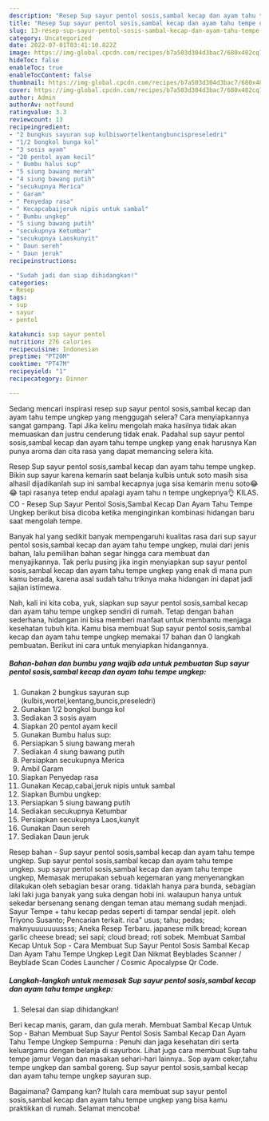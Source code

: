 ```yaml
---
description: "Resep Sup sayur pentol sosis,sambal kecap dan ayam tahu tempe ungkepAnti Ribet"
title: "Resep Sup sayur pentol sosis,sambal kecap dan ayam tahu tempe ungkepAnti Ribet"
slug: 13-resep-sup-sayur-pentol-sosis-sambal-kecap-dan-ayam-tahu-tempe-ungkepanti-ribet
category: Uncategorized
date: 2022-07-01T03:41:10.822Z
image: https://img-global.cpcdn.com/recipes/b7a503d304d3bac7/680x482cq70/sup-sayur-pentol-sosissambal-kecap-dan-ayam-tahu-tempe-ungkep-foto-resep-utama.jpg
hideToc: false
enableToc: true
enableTocContent: false
thumbnail: https://img-global.cpcdn.com/recipes/b7a503d304d3bac7/680x482cq70/sup-sayur-pentol-sosissambal-kecap-dan-ayam-tahu-tempe-ungkep-foto-resep-utama.jpg
cover: https://img-global.cpcdn.com/recipes/b7a503d304d3bac7/680x482cq70/sup-sayur-pentol-sosissambal-kecap-dan-ayam-tahu-tempe-ungkep-foto-resep-utama.jpg
author: Admin
authorAv: notfound
ratingvalue: 3.3
reviewcount: 13
recipeingredient:
- "2 bungkus sayuran sup kulbiswortelkentangbuncispreseledri"
- "1/2 bongkol bunga kol"
- "3 sosis ayam"
- "20 pentol ayam kecil"
- " Bumbu halus sup"
- "5 siung bawang merah"
- "4 siung bawang putih"
- "secukupnya Merica"
- " Garam"
- " Penyedap rasa"
- " Kecapcabaijeruk nipis untuk sambal"
- " Bumbu ungkep"
- "5 siung bawang putih"
- "secukupnya Ketumbar"
- "secukupnya Laoskunyit"
- " Daun sereh"
- " Daun jeruk"
recipeinstructions:

- "Sudah jadi dan siap dihidangkan!"
categories:
- Resep
tags:
- sup
- sayur
- pentol

katakunci: sup sayur pentol 
nutrition: 276 calories
recipecuisine: Indonesian
preptime: "PT20M"
cooktime: "PT47M"
recipeyield: "1"
recipecategory: Dinner

---
```



Sedang mencari inspirasi resep sup sayur pentol sosis,sambal kecap dan ayam tahu tempe ungkep yang menggugah selera? Cara menyiapkannya sangat gampang. Tapi Jika keliru mengolah maka hasilnya tidak akan memuaskan dan justru cenderung tidak enak. Padahal sup sayur pentol sosis,sambal kecap dan ayam tahu tempe ungkep yang enak harusnya Kan punya aroma dan cita rasa yang dapat memancing selera kita.


Resep Sup sayur pentol sosis,sambal kecap dan ayam tahu tempe ungkep. Bikin sup sayur karena kemarin saat belanja kulbis untuk soto masih sisa alhasil dijadikanlah sup ini sambal kecapnya juga sisa kemarin menu soto😂😂 tapi rasanya tetep endul apalagi ayam tahu n tempe ungkepnya👌 KILAS. CO - Resep Sup Sayur Pentol Sosis,Sambal Kecap Dan Ayam Tahu Tempe Ungkep berikut bisa dicoba ketika menginginkan kombinasi hidangan baru saat mengolah tempe.

Banyak hal yang sedikit banyak mempengaruhi kualitas rasa dari sup sayur pentol sosis,sambal kecap dan ayam tahu tempe ungkep, mulai dari jenis bahan, lalu pemilihan bahan segar hingga cara membuat dan menyajikannya. Tak perlu pusing jika ingin menyiapkan sup sayur pentol sosis,sambal kecap dan ayam tahu tempe ungkep yang enak di mana pun kamu berada, karena asal sudah tahu triknya maka hidangan ini dapat jadi sajian istimewa.


Nah, kali ini kita coba, yuk, siapkan sup sayur pentol sosis,sambal kecap dan ayam tahu tempe ungkep sendiri di rumah. Tetap dengan bahan sederhana, hidangan ini bisa memberi manfaat untuk membantu menjaga kesehatan tubuh kita. Kamu bisa membuat Sup sayur pentol sosis,sambal kecap dan ayam tahu tempe ungkep memakai 17 bahan dan 0 langkah pembuatan. Berikut ini cara untuk menyiapkan hidangannya.

<!--inarticleads1-->

##### Bahan-bahan dan bumbu yang wajib ada untuk pembuatan Sup sayur pentol sosis,sambal kecap dan ayam tahu tempe ungkep:

1. Gunakan 2 bungkus sayuran sup (kulbis,wortel,kentang,buncis,preseledri)
1. Gunakan 1/2 bongkol bunga kol
1. Sediakan 3 sosis ayam
1. Siapkan 20 pentol ayam kecil
1. Gunakan  Bumbu halus sup:
1. Persiapkan 5 siung bawang merah
1. Sediakan 4 siung bawang putih
1. Persiapkan secukupnya Merica
1. Ambil  Garam
1. Siapkan  Penyedap rasa
1. Gunakan  Kecap,cabai,jeruk nipis untuk sambal
1. Siapkan  Bumbu ungkep:
1. Persiapkan 5 siung bawang putih
1. Sediakan secukupnya Ketumbar
1. Persiapkan secukupnya Laos,kunyit
1. Gunakan  Daun sereh
1. Sediakan  Daun jeruk


Resep bahan - Sup sayur pentol sosis,sambal kecap dan ayam tahu tempe ungkep. Sup sayur pentol sosis,sambal kecap dan ayam tahu tempe ungkep. sup sayur pentol sosis,sambal kecap dan ayam tahu tempe ungkep, Memasak merupakan sebuah kegemaran yang menyenangkan dilakukan oleh sebagian besar orang. tidaklah hanya para bunda, sebagian laki laki juga banyak yang suka dengan hobi ini. walaupun hanya untuk sekedar bersenang senang dengan teman atau memang sudah menjadi. Sayur Tempe + tahu kecap pedas seperti di tampar sendal jepit. oleh Triyono Susanto; Pencarian terkait. rica&#34; usus; tahu; pedas; maknyuuuuuuussss; Aneka Resep Terbaru. japanese milk bread; korean garlic cheese bread; sei sapi; cloud bread; roti sobek. Membuat Sambal Kecap Untuk Sop - Cara Membuat Sup Sayur Pentol Sosis Sambal Kecap Dan Ayam Tahu Tempe Ungkep Legit Dan Nikmat Beyblades Scanner / Beyblade Scan Codes Launcher / Cosmic Apocalypse Qr Code. 

<!--inarticleads2-->

##### Langkah-langkah untuk memasak Sup sayur pentol sosis,sambal kecap dan ayam tahu tempe ungkep:


1. Selesai dan siap dihidangkan!

Beri kecap manis, garam, dan gula merah. Membuat Sambal Kecap Untuk Sop - Bahan Membuat Sup Sayur Pentol Sosis Sambal Kecap Dan Ayam Tahu Tempe Ungkep Sempurna : Penuhi dan jaga kesehatan diri serta keluargamu dengan belanja di sayurbox. Lihat juga cara membuat Sup tahu tempe jamur Vegan dan masakan sehari-hari lainnya.. Sop ayam ceker,tahu tempe ungkep dan sambal goreng. Sup sayur pentol sosis,sambal kecap dan ayam tahu tempe ungkep sayuran sup. 

Bagaimana? Gampang kan? Itulah cara membuat sup sayur pentol sosis,sambal kecap dan ayam tahu tempe ungkep yang bisa kamu praktikkan di rumah. Selamat mencoba!
